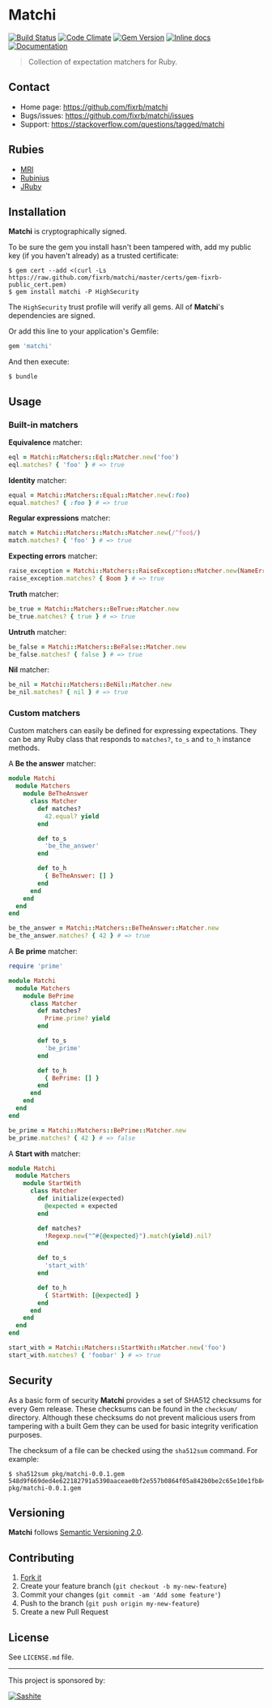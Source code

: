 # Matchi

[![Build Status](https://travis-ci.org/fixrb/matchi.svg?branch=master)][travis]
[![Code Climate](https://codeclimate.com/github/fixrb/matchi/badges/gpa.svg)][codeclimate]
[![Gem Version](https://badge.fury.io/rb/matchi.svg)][gem]
[![Inline docs](http://inch-ci.org/github/fixrb/matchi.svg?branch=master)][inchpages]
[![Documentation](http://img.shields.io/:yard-docs-38c800.svg)][rubydoc]

> Collection of expectation matchers for Ruby.

## Contact

* Home page: https://github.com/fixrb/matchi
* Bugs/issues: https://github.com/fixrb/matchi/issues
* Support: https://stackoverflow.com/questions/tagged/matchi

## Rubies

* [MRI](https://www.ruby-lang.org/)
* [Rubinius](http://rubini.us/)
* [JRuby](http://jruby.org/)

## Installation

__Matchi__ is cryptographically signed.

To be sure the gem you install hasn't been tampered with, add my public key
(if you haven't already) as a trusted certificate:

    $ gem cert --add <(curl -Ls https://raw.github.com/fixrb/matchi/master/certs/gem-fixrb-public_cert.pem)
    $ gem install matchi -P HighSecurity

The `HighSecurity` trust profile will verify all gems.  All of __Matchi__'s
dependencies are signed.

Or add this line to your application's Gemfile:

```ruby
gem 'matchi'
```

And then execute:

    $ bundle

## Usage

### Built-in matchers

**Equivalence** matcher:

```ruby
eql = Matchi::Matchers::Eql::Matcher.new('foo')
eql.matches? { 'foo' } # => true
```

**Identity** matcher:

```ruby
equal = Matchi::Matchers::Equal::Matcher.new(:foo)
equal.matches? { :foo } # => true
```

**Regular expressions** matcher:

```ruby
match = Matchi::Matchers::Match::Matcher.new(/^foo$/)
match.matches? { 'foo' } # => true
```

**Expecting errors** matcher:

```ruby
raise_exception = Matchi::Matchers::RaiseException::Matcher.new(NameError)
raise_exception.matches? { Boom } # => true
```

**Truth** matcher:

```ruby
be_true = Matchi::Matchers::BeTrue::Matcher.new
be_true.matches? { true } # => true
```

**Untruth** matcher:

```ruby
be_false = Matchi::Matchers::BeFalse::Matcher.new
be_false.matches? { false } # => true
```

**Nil** matcher:

```ruby
be_nil = Matchi::Matchers::BeNil::Matcher.new
be_nil.matches? { nil } # => true
```

### Custom matchers

Custom matchers can easily be defined for expressing expectations.  They can be any Ruby class that responds to `matches?`, `to_s` and `to_h` instance methods.

A **Be the answer** matcher:

```ruby
module Matchi
  module Matchers
    module BeTheAnswer
      class Matcher
        def matches?
          42.equal? yield
        end

        def to_s
          'be_the_answer'
        end

        def to_h
          { BeTheAnswer: [] }
        end
      end
    end
  end
end

be_the_answer = Matchi::Matchers::BeTheAnswer::Matcher.new
be_the_answer.matches? { 42 } # => true
```

A **Be prime** matcher:

```ruby
require 'prime'

module Matchi
  module Matchers
    module BePrime
      class Matcher
        def matches?
          Prime.prime? yield
        end

        def to_s
          'be_prime'
        end

        def to_h
          { BePrime: [] }
        end
      end
    end
  end
end

be_prime = Matchi::Matchers::BePrime::Matcher.new
be_prime.matches? { 42 } # => false
```

A **Start with** matcher:

```ruby
module Matchi
  module Matchers
    module StartWith
      class Matcher
        def initialize(expected)
          @expected = expected
        end

        def matches?
          !Regexp.new("^#{@expected}").match(yield).nil?
        end

        def to_s
          'start_with'
        end

        def to_h
          { StartWith: [@expected] }
        end
      end
    end
  end
end

start_with = Matchi::Matchers::StartWith::Matcher.new('foo')
start_with.matches? { 'foobar' } # => true
```

## Security

As a basic form of security __Matchi__ provides a set of SHA512 checksums for
every Gem release.  These checksums can be found in the `checksum/` directory.
Although these checksums do not prevent malicious users from tampering with a
built Gem they can be used for basic integrity verification purposes.

The checksum of a file can be checked using the `sha512sum` command.  For
example:

    $ sha512sum pkg/matchi-0.0.1.gem
    548d9f669ded4e622182791a5390aaceae0bf2e557b0864f05a842b0be2c65e10e1fb8499f49a3b9efd0e8eaeb691351b1c670d6316ce49965a99683b1071389  pkg/matchi-0.0.1.gem

## Versioning

__Matchi__ follows [Semantic Versioning 2.0](http://semver.org/).

## Contributing

1. [Fork it](https://github.com/fixrb/matchi/fork)
2. Create your feature branch (`git checkout -b my-new-feature`)
3. Commit your changes (`git commit -am 'Add some feature'`)
4. Push to the branch (`git push origin my-new-feature`)
5. Create a new Pull Request

## License

See `LICENSE.md` file.

[gem]: https://rubygems.org/gems/matchi
[travis]: https://travis-ci.org/fixrb/matchi
[codeclimate]: https://codeclimate.com/github/fixrb/matchi
[gemnasium]: https://gemnasium.com/fixrb/matchi
[inchpages]: http://inch-ci.org/github/fixrb/matchi
[rubydoc]: http://rubydoc.info/gems/matchi/frames

***

This project is sponsored by:

[![Sashite](http://sashite.com/img/sashite.png)](http://sashite.com/)
